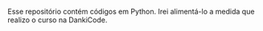 Esse repositório contém códigos em Python. Irei alimentá-lo a medida que realizo o curso na DankiCode.
